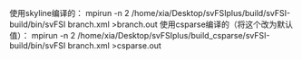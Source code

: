  使用skyline编译的：
 mpirun -n 2 /home/xia/Desktop/svFSIplus/build/svFSI-build/bin/svFSI branch.xml >branch.out
 使用csparse编译的（将这个改为默认值）：
 mpirun -n 2 /home/xia/Desktop/svFSIplus/build_csparse/svFSI-build/bin/svFSI branch.xml >csparse.out

